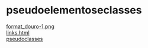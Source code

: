 # pseudoelementoseclasses 
<a href='https://gabrielryanft.github.io/learning/cursoemvideo/htmlecss/css/pseudoelementoseclasses/format_douro-1.png/' target='_blank' rel='next'>format_douro-1.png</a><br/>
<a href='https://gabrielryanft.github.io/learning/cursoemvideo/htmlecss/css/pseudoelementoseclasses/links.html/' target='_blank' rel='next'>links.html</a><br/>
<a href='https://gabrielryanft.github.io/learning/cursoemvideo/htmlecss/css/pseudoelementoseclasses/pseudoclasses/' target='_blank' rel='next'>pseudoclasses</a><br/>
